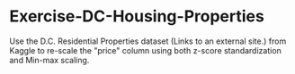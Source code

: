 # Exercise-DC-Housing-Properties
Use the D.C. Residential Properties dataset (Links to an external site.) from Kaggle to re-scale the "price" column using both z-score standardization and Min-max scaling.
